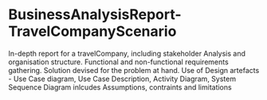 # BusinessAnalysisReport-TravelCompanyScenario
In-depth report for a travelCompany, including stakeholder Analysis and organisation structure.
Functional and non-functional requirements gathering.
Solution devised for the problem at hand.
Use of Design artefacts - Use Case diagram, Use Case Description, Activity Diagram, System Sequence Diagram
inlcudes Assumptions, contraints and limitations

